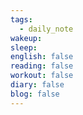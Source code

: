 ```yaml
---
tags:
  - daily_note
wakeup: 
sleep: 
english: false
reading: false
workout: false
diary: false
blog: false
---
```

